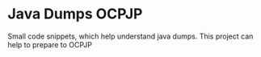 # Java Dumps OCPJP
Small code snippets, which help understand java dumps.
This project can help to prepare to OCPJP
